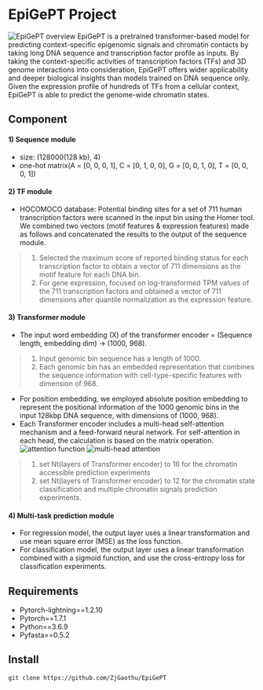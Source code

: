 # EpiGePT Project
![EpiGePT overview](https://github.com/user-attachments/assets/6b2cf334-89a6-4478-9276-1e7e88685b2c)
EpiGePT is a pretrained transformer-based model for predicting context-specific epigenomic signals and chromatin contacts by taking long DNA sequence and transcription factor profile as inputs. By taking the context-specific activities of transcription factors (TFs) and 3D genome interactions into consideration, EpiGePT offers wider applicability and deeper biological insights than models trained on DNA sequence only. Given the expression profile of hundreds of TFs from a cellular context, EpiGePT is able to predict the genome-wide chromatin states.

## Component
#### 1) Sequence module   
* size: (128000(128 kb), 4)   
* one-hot matrix(A = [0, 0, 0, 1], C = [0, 1, 0, 0], G = [0, 0, 1, 0], T = [0, 0, 0, 1])
#### 2) TF module
* HOCOMOCO database: Potential binding sites for a set of 711 human transcription factors were scanned in the input bin using the Homer tool. We combined two vectors (motif features & expression features) made as follows and concatenated the results to the output of the sequence module.
> 1. Selected the maximum score of reported binding status for each transcription factor to obtain a vector of 711 dimensions as the motif feature for each DNA bin.
> 2. For gene expression, focused on log-transformed TPM values of the 711 transcription factors and obtained a vector of 711 dimensions after quantile normalization as the expression feature.
#### 3) Transformer module
* The input word embedding (X) of the transformer encoder = (Sequence length, embedding dim) -> (1000, 968).
> 1. Input genomic bin sequence has a length of 1000.
> 2. Each genomic bin has an embedded representation that combines the sequence information with cell-type-specific features with dimension of 968.
* For position embedding, we employed absolute position embedding to represent the positional information of the 1000 genomic bins in the input 128kbp DNA sequence, with dimensions of (1000, 968).   
* Each Transformer encoder includes a multi-head self-attention mechanism and a feed-forward neural network. For self-attention in each head, the calculation is based on the matrix operation.   
![attention function](https://github.com/user-attachments/assets/08306d98-cc6a-4576-aa3a-b8010611ec5f)
![multi-head attention](https://github.com/user-attachments/assets/60b9f5d0-a433-4a8a-9c7f-ca5788afb029)
> 1. set Nt(layers of Transformer encoder) to 16 for the chromatin accessible prediction experiments
> 2. set Nt(layers of Transformer encoder) to 12 for the chromatin state classification and multiple chromatin signals prediction experiments.
#### 4) Multi-task prediction module
* For regression model, the output layer uses a linear transformation and use mean square error (MSE) as the loss function.
* For classification model, the output layer uses a linear transformation combined with a sigmoid function, and use the cross-entropy loss for classification experiments.
## Requirements
* Pytorch-lightning==1.2.10
* Pytorch==1.7.1
* Python==3.6.9
* Pyfasta==0.5.2
## Install
```
git clone https://github.com/ZjGaothu/EpiGePT
```
